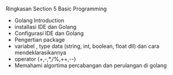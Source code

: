 Ringkasan Section 5 Basic Programming
- Golang Introduction
- installasi IDE dan Golang
- Configurasi IDE dan Golang
- Pengertian package
- variabel , type data (string, int, boolean, float dll) dan cara mendeklarasikannya
- operator (+,-,*,/%,++,--)
- Memahami algortima percabangan dan perulangan di golang
